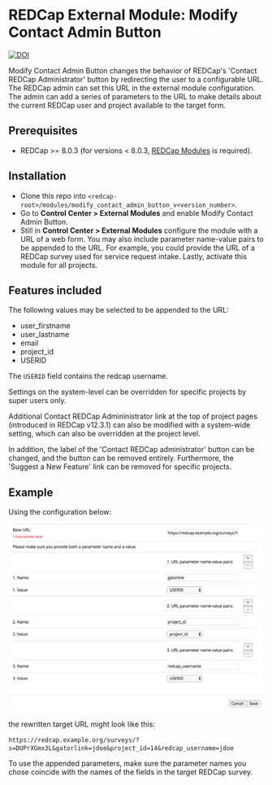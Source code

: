 # REDCap External Module: Modify Contact Admin Button

[![DOI](https://zenodo.org/badge/114378066.svg)](https://zenodo.org/badge/latestdoi/114378066)

Modify Contact Admin Button changes the behavior of REDCap's 'Contact REDCap Administrator' button by redirecting the user to a configurable URL. The REDCap admin can set this URL in the external module configuration. The admin can add a series of parameters to the URL to make details about the current REDCap user and project available to the target form.

## Prerequisites

- REDCap >= 8.0.3 (for versions < 8.0.3, [REDCap Modules](https://github.com/vanderbilt/redcap-external-modules) is required).

## Installation

- Clone this repo into `<redcap-root>/modules/modify_contact_admin_button_v<version_number>`.
- Go to **Control Center > External Modules** and enable Modify Contact Admin Button.
- Still in **Control Center > External Modules** configure the module with a URL of a web form. You may also include parameter name-value pairs to be appended to the URL. For example, you could provide the URL of a REDCap survey used for service request intake. Lastly, activate this module for all projects.

## Features included

The following values may be selected to be appended to the URL:

- user_firstname
- user_lastname
- email
- project_id
- USERID

The `USERID` field contains the redcap username.

Settings on the system-level can be overridden for specific projects by super users only.

Additional Contact REDCap Admininistrator link at the top of project pages (introduced in REDCap v12.3.1) can also be modified with a system-wide setting, which can also be overridden at the project level.

In addition, the label of the 'Contact REDCap administrator' button can be changed, and the button can be removed entirely. Furthermore, the 'Suggest a New Feature' link can be removed for specific projects.

## Example

Using the configuration below:

![Example Configuration](example_configuration.png)

the rewritten target URL might look like this:

    https://redcap.example.org/surveys/?s=DUPrXGmx3L&gatorlink=jdoe&project_id=14&redcap_username=jdoe

To use the appended parameters, make sure the parameter names you chose coincide with the names of the fields in the target REDCap survey.
